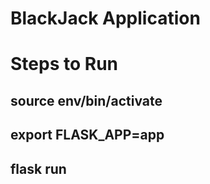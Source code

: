 # BlackJack Application

# Steps to Run
## source env/bin/activate
## export FLASK_APP=app
## flask run
